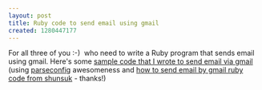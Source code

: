 ```yaml
---
layout: post
title: Ruby code to send email using gmail
created: 1280447177
---
```

<p>For all three of you :-)&nbsp; who need to write a Ruby program that sends email using gmail. Here's some <a href="http://gist.github.com/497195">sample code that I wrote to send email via gmail</a> (using <a href="http://www.5dollarwhitebox.org/drupal/?q=projects#rb-parseconfig">parseconfig</a> awesomeness and <a href="http://shunsuk.blogspot.com/2008/04/how-to-send-mail-via-gmail-by-ruby.html">how to send email by gmail ruby code from shunsuk</a> - thanks!)</p><p>&nbsp;</p>
